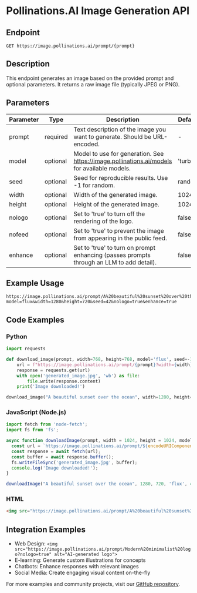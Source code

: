 # Pollinations.AI Image Generation API

## Endpoint
```
GET https://image.pollinations.ai/prompt/{prompt}
```

## Description
This endpoint generates an image based on the provided prompt and optional parameters. It returns a raw image file (typically JPEG or PNG).

## Parameters

| Parameter | Type     | Description                                                                               | Default |
|-----------|----------|-------------------------------------------------------------------------------------------|---------|
| prompt    | required | Text description of the image you want to generate. Should be URL-encoded.                | -       |
| model     | optional | Model to use for generation. See https://image.pollinations.ai/models for available models. | 'turbo' |
| seed      | optional | Seed for reproducible results. Use -1 for random.                                         | random  |
| width     | optional | Width of the generated image.                                                             | 1024    |
| height    | optional | Height of the generated image.                                                            | 1024    |
| nologo    | optional | Set to 'true' to turn off the rendering of the logo.                                      | false   |
| nofeed    | optional | Set to 'true' to prevent the image from appearing in the public feed.                     | false   |
| enhance   | optional | Set to 'true' to turn on prompt enhancing (passes prompts through an LLM to add detail).  | false   |

## Example Usage
```
https://image.pollinations.ai/prompt/A%20beautiful%20sunset%20over%20the%20ocean?model=flux&width=1280&height=720&seed=42&nologo=true&enhance=true
```

## Code Examples

### Python
```python
import requests

def download_image(prompt, width=768, height=768, model='flux', seed=-1):
    url = f"https://image.pollinations.ai/prompt/{prompt}?width={width}&height={height}&model={model}&seed={seed}&nologo=true"
    response = requests.get(url)
    with open('generated_image.jpg', 'wb') as file:
        file.write(response.content)
    print('Image downloaded!')

download_image("A beautiful sunset over the ocean", width=1280, height=720, model='flux', seed=42)
```

### JavaScript (Node.js)
```javascript
import fetch from 'node-fetch';
import fs from 'fs';

async function downloadImage(prompt, width = 1024, height = 1024, model = 'turbo', seed = -1) {
  const url = `https://image.pollinations.ai/prompt/${encodeURIComponent(prompt)}?width=${width}&height=${height}&model=${model}&seed=${seed}&nologo=true`;
  const response = await fetch(url);
  const buffer = await response.buffer();
  fs.writeFileSync('generated_image.jpg', buffer);
  console.log('Image downloaded!');
}

downloadImage("A beautiful sunset over the ocean", 1280, 720, 'flux', 42);
```

### HTML
```html
<img src="https://image.pollinations.ai/prompt/A%20beautiful%20sunset%20over%20the%20ocean?width=1280&height=720&model=flux&seed=42&nologo=true" alt="AI-generated sunset">
```

## Integration Examples

- Web Design: `<img src="https://image.pollinations.ai/prompt/Modern%20minimalist%20logo?nologo=true" alt="AI-generated logo">`
- E-learning: Generate custom illustrations for concepts
- Chatbots: Enhance responses with relevant images
- Social Media: Create engaging visual content on-the-fly

For more examples and community projects, visit our [GitHub repository](https://github.com/pollinations/pollinations).
